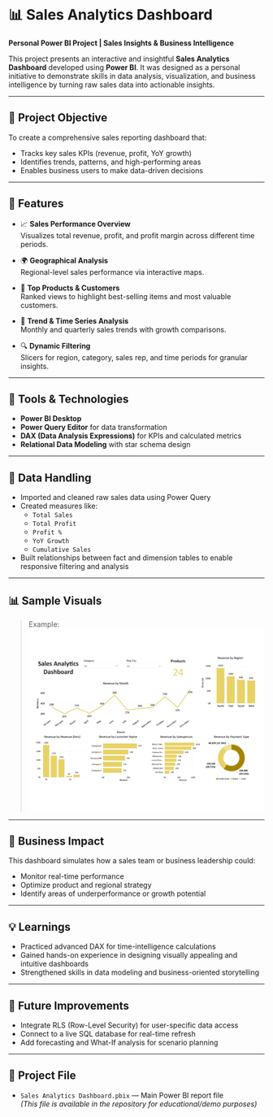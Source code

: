 # 📊 Sales Analytics Dashboard

**Personal Power BI Project | Sales Insights & Business Intelligence**

This project presents an interactive and insightful **Sales Analytics Dashboard** developed using **Power BI**. It was designed as a personal initiative to demonstrate skills in data analysis, visualization, and business intelligence by turning raw sales data into actionable insights.

---

## 📌 Project Objective

To create a comprehensive sales reporting dashboard that:
- Tracks key sales KPIs (revenue, profit, YoY growth)
- Identifies trends, patterns, and high-performing areas
- Enables business users to make data-driven decisions

---

## 🚀 Features

- 📈 **Sales Performance Overview**  
  Visualizes total revenue, profit, and profit margin across different time periods.

- 🌍 **Geographical Analysis**  
  Regional-level sales performance via interactive maps.

- 🛒 **Top Products & Customers**  
  Ranked views to highlight best-selling items and most valuable customers.

- 📆 **Trend & Time Series Analysis**  
  Monthly and quarterly sales trends with growth comparisons.

- 🔍 **Dynamic Filtering**  
  Slicers for region, category, sales rep, and time periods for granular insights.

---

## 🔧 Tools & Technologies

- **Power BI Desktop**
- **Power Query Editor** for data transformation
- **DAX (Data Analysis Expressions)** for KPIs and calculated metrics
- **Relational Data Modeling** with star schema design

---

## 📂 Data Handling

- Imported and cleaned raw sales data using Power Query
- Created measures like:
  - `Total Sales`
  - `Total Profit`
  - `Profit %`
  - `YoY Growth`
  - `Cumulative Sales`
- Built relationships between fact and dimension tables to enable responsive filtering and analysis

---

## 📊 Sample Visuals
 
> Example:
> ![Sales Dashboard Preview](snapshots/Sales_Analytics_Dashboard.jpg)

---

## 🎯 Business Impact

This dashboard simulates how a sales team or business leadership could:
- Monitor real-time performance
- Optimize product and regional strategy
- Identify areas of underperformance or growth potential

---

## 💡 Learnings

- Practiced advanced DAX for time-intelligence calculations
- Gained hands-on experience in designing visually appealing and intuitive dashboards
- Strengthened skills in data modeling and business-oriented storytelling

---

## 🧠 Future Improvements

- Integrate RLS (Row-Level Security) for user-specific data access
- Connect to a live SQL database for real-time refresh
- Add forecasting and What-If analysis for scenario planning

---

## 📁 Project File

- `Sales Analytics Dashboard.pbix` — Main Power BI report file  
*(This file is available in the repository for educational/demo purposes)*


